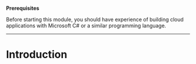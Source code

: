 #

**Prerequisites**

Before starting this module, you should have experience of building cloud applications with Microsoft C# or a similar programming language.

---

# Introduction